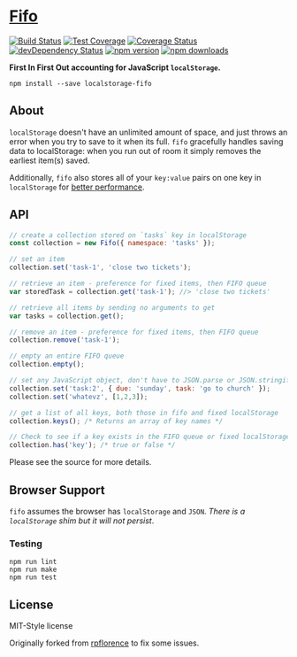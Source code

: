 # [Fifo](https://github.com/MatthewCallis/fifo)

[![Build Status](https://travis-ci.org/MatthewCallis/fifo.svg)](https://travis-ci.org/MatthewCallis/fifo)
[![Test Coverage](https://codeclimate.com/github/MatthewCallis/fifo/badges/coverage.svg)](https://codeclimate.com/github/MatthewCallis/fifo/coverage)
[![Coverage Status](https://coveralls.io/repos/github/MatthewCallis/fifo/badge.svg?branch=master)](https://coveralls.io/github/MatthewCallis/fifo?branch=master)
[![devDependency Status](https://david-dm.org/MatthewCallis/fifo/dev-status.svg?style=flat)](https://david-dm.org/MatthewCallis/fifo#info=devDependencies)
[![npm version](https://img.shields.io/npm/v/localstorage-fifo.svg?style=flat-square)](https://www.npmjs.com/package/localstorage-fifo)
[![npm downloads](https://img.shields.io/npm/dm/localstorage-fifo.svg?style=flat-square)](https://www.npmjs.com/package/localstorage-fifo)

**First In First Out accounting for JavaScript `localStorage`.**

`npm install --save localstorage-fifo`

## About

`localStorage` doesn't have an unlimited amount of space, and just throws an error when you try to save to it when its full. `fifo` gracefully handles saving data to localStorage: when you run out of room it simply removes the earliest item(s) saved.

Additionally, `fifo` also stores all of your `key:value` pairs on one key in `localStorage` for [better performance](http://jsperf.com/localstorage-string-size-retrieval).

## API

```javascript
// create a collection stored on `tasks` key in localStorage
const collection = new Fifo({ namespace: 'tasks' });

// set an item
collection.set('task-1', 'close two tickets');

// retrieve an item - preference for fixed items, then FIFO queue
var storedTask = collection.get('task-1'); //> 'close two tickets'

// retrieve all items by sending no arguments to get
var tasks = collection.get();

// remove an item - preference for fixed items, then FIFO queue
collection.remove('task-1');
```

```javascript
// empty an entire FIFO queue
collection.empty();

// set any JavaScript object, don't have to JSON.parse or JSON.stringify() yourself when setting and getting.
collection.set('task:2', { due: 'sunday', task: 'go to church' });
collection.set('whatevz', [1,2,3]);

// get a list of all keys, both those in fifo and fixed localStorage
collection.keys(); /* Returns an array of key names */

// Check to see if a key exists in the FIFO queue or fixed localStorage
collection.has('key'); /* true or false */
```

Please see the source for more details.

## Browser Support

`fifo` assumes the browser has `localStorage` and `JSON`. _There is a `localStorage` shim but it will not persist_.

### Testing

```shell
npm run lint
npm run make
npm run test
```

## License

MIT-Style license

Originally forked from [rpflorence](https://github.com/rpflorence/fifo) to fix some issues.
